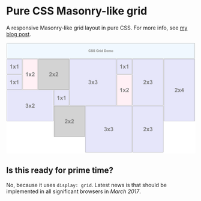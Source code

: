# Pure CSS Masonry-like grid

A responsive Masonry-like grid layout in pure CSS. For more info, see [my blog post](https://tomgrek.com/css-grid).

![Screenshot](screenshot.png)

## Is this ready for prime time?

No, because it uses ```display: grid```. Latest news is that should be implemented in all significant browsers in *March 2017*.
